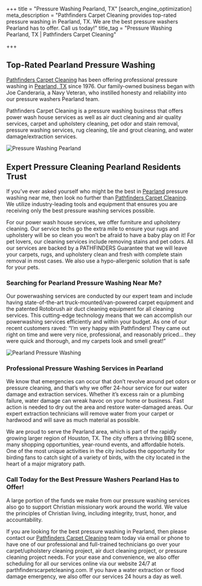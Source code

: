 +++
title = "Pressure Washing Pearland, TX"
[search_engine_optimization]
meta_description = "Pathfinders Carpet Cleaning provides top-rated pressure washing in Pearland, TX. We are the best pressure washers Pearland has to offer. Call us today!"
title_tag = "Pressure Washing Pearland, TX | Pathfinders Carpet Cleaning"

+++
## Top-Rated Pearland Pressure Washing

[Pathfinders Carpet Cleaning](https://www.pathfinderscarpetcleaning.com/ "Pressure Washing") has been offering professional pressure washing in [Pearland, TX](https://www.pearlandtx.gov/ "Pearland, TX") since 1976. Our family-owned business began with Joe Canderaria, a Navy Veteran, who instilled honesty and reliability into our pressure washers Pearland team.

Pathfinders Carpet Cleaning is a pressure washing business that offers power wash house services as well as air duct cleaning and air quality services, carpet and upholstery cleaning, pet odor and stain removal, pressure washing services, rug cleaning, tile and grout cleaning, and water damage/extraction services.

![Pressure Washing Pearland](/uploads/pressure-washing-pearland.jpeg "Pressure Washing Pearland")

## Expert Pressure Cleaning Pearland Residents Trust

If you’ve ever asked yourself who might be the best in [Pearland](https://www.bestplaces.net/city/texas/pearland "Pearland, TX") pressure washing near me, then look no further than [Pathfinders Carpet Cleaning](https://www.pathfinderscarpetcleaning.com/about "Pressure Washers"). We utilize industry-leading tools and equipment that ensures you are receiving only the best pressure washing services possible.

For our power wash house services, we offer furniture and upholstery cleaning. Our service techs go the extra mile to ensure your rugs and upholstery will be so clean you won’t be afraid to have a baby play on it! For pet lovers, our cleaning services include removing stains and pet odors. All our services are backed by a PATHFINDERS Guarantee that we will leave your carpets, rugs, and upholstery clean and fresh with complete stain removal in most cases. We also use a hypo-allergenic solution that is safe for your pets.

### Searching for Pearland Pressure Washing Near Me?

Our powerwashing services are conducted by our expert team and include having state-of-the-art truck-mounted/van-powered carpet equipment and the patented Rotobrush air duct cleaning equipment for all cleaning services. This cutting-edge technology means that we can accomplish our powerwashing services efficiently and within your budget. As one of our recent customers raved: “I’m very happy with Pathfinders! They came out right on time and were very nice, professional, and reasonably priced… they were quick and thorough, and my carpets look and smell great!”

![Pearland Pressure Washing](/uploads/pearland-pressure-washing.jpg "Pearland Pressure Washing")

### Professional Pressure Washing Services in Pearland

We know that emergencies can occur that don’t revolve around pet odors or pressure cleaning, and that’s why we offer 24-hour service for our water damage and extraction services. Whether it’s excess rain or a plumbing failure, water damage can wreak havoc on your home or business. Fast action is needed to dry out the area and restore water-damaged areas. Our expert extraction technicians will remove water from your carpet or hardwood and will save as much material as possible.

We are proud to serve the Pearland area, which is part of the rapidly growing larger region of Houston, TX. The city offers a thriving BBQ scene, many shopping opportunities, year-round events, and affordable hotels. One of the most unique activities in the city includes the opportunity for birding fans to catch sight of a variety of birds, with the city located in the heart of a major migratory path.

### Call Today for the Best Pressure Washers Pearland Has to Offer!

A large portion of the funds we make from our pressure washing services also go to support Christian missionary work around the world. We value the principles of Christian living, including integrity, trust, honor, and accountability.

If you are looking for the best pressure washing in Pearland, then please contact our [Pathfinders Carpet Cleaning](https://www.pathfinderscarpetcleaning.com/contact "Pressure Washing") team today via email or phone to have one of our professional and full-trained technicians go over your carpet/upholstery cleaning project, air duct cleaning project, or pressure cleaning project needs. For your ease and convenience, we also offer scheduling for all our services online via our website 24/7 at parthfinderscarpetcleaning.com. If you have a water extraction or flood damage emergency, we also offer our services 24 hours a day as well.